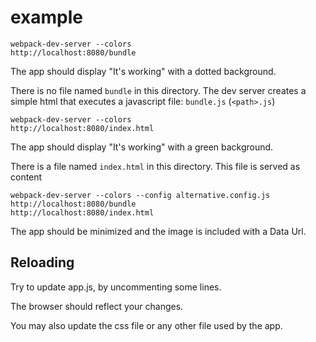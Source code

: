 # example

``` text
webpack-dev-server --colors
http://localhost:8080/bundle
```

The app should display "It's working" with a dotted background.

There is no file named `bundle` in this directory. The dev server creates a simple html that executes a javascript file: `bundle.js` (`<path>.js`)

``` text
webpack-dev-server --colors
http://localhost:8080/index.html
```

The app should display "It's working" with a green background.

There is a file named `index.html` in this directory. This file is served as content


``` text
webpack-dev-server --colors --config alternative.config.js
http://localhost:8080/bundle
http://localhost:8080/index.html
```

The app should be minimized and the image is included with a Data Url.


## Reloading

Try to update app.js, by uncommenting some lines.

The browser should reflect your changes.

You may also update the css file or any other file used by the app.
